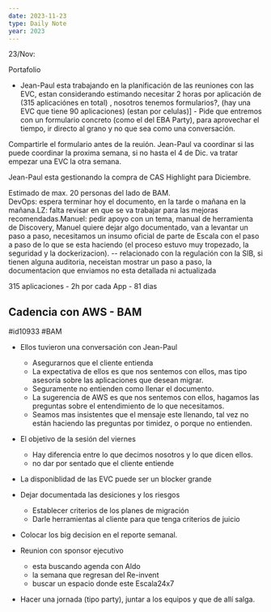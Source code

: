 ```yaml
---
date: 2023-11-23
type: Daily Note
year: 2023
---
```



23/Nov: 

Portafolio
- Jean-Paul esta trabajando en la planificación de las reuniones con las EVC, estan considerando estimando  necesitar 2 horas por aplicación de (315 aplicaciónes en total) , nosotros tenemos formularios?, (hay una EVC que tiene 90 aplicaciones) (estan por celulas)] - Pide que entremos con un formulario concreto (como el del EBA Party), para aprovechar el tiempo, ir directo al grano y no que sea como una conversación.  
  
Compartirle el formulario antes de la reuión. Jean-Paul va coordinar si las puede coordinar la proxima semana, si no hasta el 4 de Dic. va tratar empezar una EVC la otra semana.  
  
Jean-Paul esta gestionando la compra de CAS Highlight para Diciembre.  
  
Estimado de max. 20 personas del lado de BAM.  
DevOps: espera terminar hoy el documento, en la tarde o mañana en la mañana.LZ: falta revisar en que se va trabajar para las mejoras recomendadas.Manuel: pedir apoyo con un tema, manual de herramienta de Discovery, Manuel quiere dejar algo documentado, van a levantar un paso a paso, necesitamos un insumo oficial de parte de Escala con el paso a paso de lo que se esta haciendo (el proceso estuvo muy tropezado, la seguridad y la dockerizacion). -- relacionado con la regulación con la SIB, si tienen alguna auditoria, neceistan mostrar un paso a paso, la documentacion que enviamos no esta detallada ni actualizada


315 aplicaciones - 2h por cada App - 81 dias


## Cadencia con AWS - BAM 
#id10933 #BAM
- Ellos tuvieron una conversación con Jean-Paul
	- Asegurarnos que el cliente entienda
	- La expectativa de ellos es que nos sentemos con ellos, mas tipo asesoría sobre las aplicaciones que desean migrar.
	- Seguramente no entienden como llenar el documento.
	- La sugerencia de AWS es que nos sentemos con ellos, hagamos las preguntas sobre el entendimiento de lo que necesitamos.
	- Seamos mas insistentes que el mensaje este llenando, tal vez no están haciendo las preguntas por timidez, o porque no entienden.
- El objetivo de la sesión del viernes
	- Hay diferencia entre lo que decimos nosotros y lo que dicen ellos.
	- no dar por sentado que el cliente entiende
- La disponiblidad de las EVC puede ser un blocker grande
- Dejar documentada las desiciones y los riesgos
	- Establecer criterios de los planes de migración
	- Darle herramientas al cliente para que tenga criterios de juicio
- Colocar los big decision en el reporte semanal.

- Reunion con sponsor ejecutivo
	- esta buscando agenda con Aldo
	- la semana que regresan del Re-invent
	- buscar un espacio donde este Escala24x7

- Hacer una jornada (tipo party), juntar a los equipos y que de allí salga.


